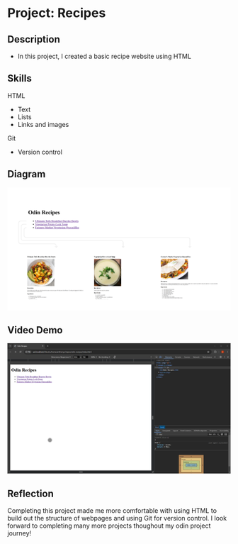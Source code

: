 # Project: Recipes

## Description

- In this project, I created a basic recipe website using HTML

## Skills

HTML
- Text
- Lists
- Links and images

Git
- Version control

## Diagram

![Diagram of the odin-recipes website](images/odin-recipe-diagram.png)

## Video Demo

![Video demo navigating the odin-recipe website](videos/odin-recipe-demo.gif)

## Reflection

Completing this project made me more comfortable with using HTML to build out the structure of webpages and using Git for version control. I look forward to completing many more projects thoughout my odin project journey!
